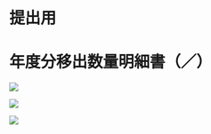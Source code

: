# 提出用

# 年度分移出数量明細書（／）

![](https://www.nta.go.jp/tmp/58f3f41a-b9c4-4187-b7ff-ce1d48f1425f/images/c8fb0bdb1b164e9a8e57f01d579857061da3b3d1f46a6310cb7e6f6a94254b75.jpg)

![](https://www.nta.go.jp/tmp/58f3f41a-b9c4-4187-b7ff-ce1d48f1425f/images/0d83577342227a64c47612edf8e6c8aa1ad781b6a9d03dcdbf86099abc7aaaa8.jpg)

![](https://www.nta.go.jp/tmp/58f3f41a-b9c4-4187-b7ff-ce1d48f1425f/images/12f2a44e9e51b56fa61e35b039226b0c49240d4426b475b0a260a12a4bbe7225.jpg)